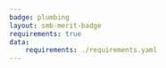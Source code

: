 ```yaml
---
badge: plumbing
layout: smb-merit-badge
requirements: true
data:
    requirements: ./requirements.yaml
---
```

